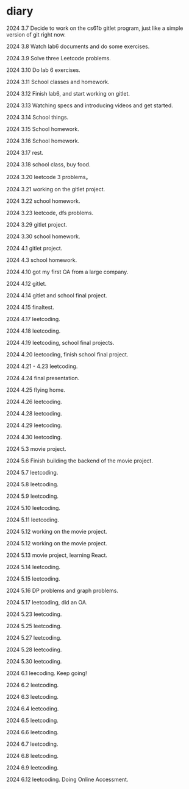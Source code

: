 # diary

2024 3.7 Decide to work on the cs61b gitlet program, just like a simple version of git right now.

2024 3.8 Watch lab6 documents and do some exercises.

2024 3.9 Solve three Leetcode problems.

2024 3.10 Do lab 6 exercises.

2024 3.11 School classes and homework.

2024 3.12 Finish lab6, and start working on gitlet.

2024 3.13 Watching specs and introducing videos and get started.

2024 3.14 School things.

2024 3.15 School homework.

2024 3.16 School homework.

2024 3.17 rest.

2024 3.18 school class, buy food.

2024 3.20 leetcode 3 problems。

2024 3.21 working on the gitlet project.

2024 3.22 school homework.

2024 3.23 leetcode, dfs problems.

2024 3.29 gitlet project.

2024 3.30 school homework.

2024 4.1 gitlet project.

2024 4.3 school homework.

2024 4.10 got my first OA from a large company.

2024 4.12 gitlet.

2024 4.14 gitlet and school final project.

2024 4.15 finaltest.

2024 4.17 leetcoding.

2024 4.18 leetcoding.

2024 4.19 leetcoding, school final projects.

2024 4.20 leetcoding, finish school final project.

2024 4.21 - 4.23 leetcoding.

2024 4.24 final presentation.

2024 4.25 flying home.

2024 4.26 leetcoding.

2024 4.28 leetcoding.

2024 4.29 leetcoding.

2024 4.30 leetcoding.

2024 5.3 movie project.

2024 5.6 Finish building the backend of the movie project.

2024 5.7 leetcoding.

2024 5.8 leetcoding.

2024 5.9 leetcoding.

2024 5.10 leetcoding.

2024 5.11 leetcoding.

2024 5.12 working on the movie project.

2024 5.12 working on the movie project.

2024 5.13 movie project, learning React.

2024 5.14 leetcoding.

2024 5.15 leetcoding.

2024 5.16 DP problems and graph problems.

2024 5.17 leetcoding, did an OA.

2024 5.23 leetcoding.

2024 5.25 leetcoding.

2024 5.27 leetcoding.

2024 5.28 leetcoding.

2024 5.30 leetcoding.

2024 6.1 leecoding. Keep going!

2024 6.2 leetcoding.

2024 6.3 leetcoding.

2024 6.4 leetcoding.

2024 6.5 leetcoding.

2024 6.6 leetcoding.

2024 6.7 leetcoding.

2024 6.8 leetcoding.

2024 6.9 leetcoding.

2024 6.12 leetcoding. Doing Online Accessment.
